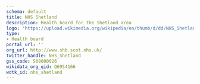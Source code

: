 ```yaml
---
schema: default
title: NHS Shetland
description: Health board for the Shetland area 
logo: 'https://upload.wikimedia.org/wikipedia/en/thumb/d/dd/NHS_Shetland_logo.svg/1280px-NHS_Shetland_logo.svg.png'
type:
- Health board
portal_url: ''
org_url: http://www.shb.scot.nhs.uk/
twitter_handle: NHS_Shetland
gss_code: S08000026
wikidata_org_qid: Q6954166
wdtk_id: nhs_shetland
---
```

